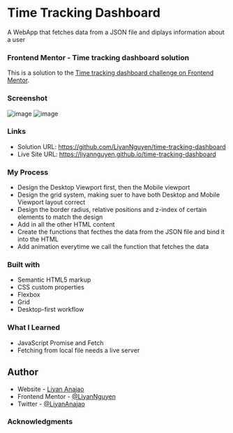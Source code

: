 # Time Tracking Dashboard
A WebApp that fetches data from a JSON file and diplays information about a user

### Frontend Mentor - Time tracking dashboard solution
This is a solution to the [Time tracking dashboard challenge on Frontend Mentor](https://www.frontendmentor.io/challenges/time-tracking-dashboard-UIQ7167Jw).

### Screenshot
![image](https://user-images.githubusercontent.com/50958126/161780211-14ebfb38-5908-4032-a1c7-878c896e3984.png)
![image](https://user-images.githubusercontent.com/50958126/161780498-1e4e360c-6bb9-4f95-89ca-a8373f6c49db.png)

### Links
- Solution URL: https://github.com/LiyanNguyen/time-tracking-dashboard
- Live Site URL: https://liyannguyen.github.io/time-tracking-dashboard

### My Process
- Design the Desktop Viewport first, then the Mobile viewport
- Design the grid system, making suer to have both Desktop and Mobile Viewport layout correct
- Design the border radius, relative positions and z-index of certain elements to match the design
- Add in all the other HTML content
- Create the functions that fecthes the data from the JSON file and bind it into the HTML
- Add animation everytime we call the function that fetches the data

### Built with
- Semantic HTML5 markup
- CSS custom properties
- Flexbox
- Grid
- Desktop-first workflow

### What I Learned
- JavaScript Promise and Fetch
- Fetching from local file needs a live server

## Author
- Website - [Liyan Anajao](https://liyannguyen.github.io/Portfolio)
- Frontend Mentor - [@LiyanNguyen](https://frontendmentor.io/profile/LiyanNguyen)
- Twitter - [@LiyanAnajao](https://twitter.com/LiyanAnajao)

### Acknowledgments

